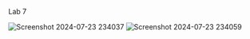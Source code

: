 Lab 7

![Screenshot 2024-07-23 234037](https://github.com/user-attachments/assets/e5d76431-2edb-4a52-bce8-dbef5fe051a9)
![Screenshot 2024-07-23 234059](https://github.com/user-attachments/assets/b70c15fa-52dd-4067-8aa4-627f87e7a978)
